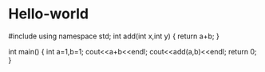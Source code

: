 # Hello-world
#include<iostream>
using namespace std;
int add(int x,int y)
{
return a+b;
}

int main()
{
  int a=1,b=1;
  cout<<a+b<<endl;
  cout<<add(a,b)<<endl;
  return 0;
}
